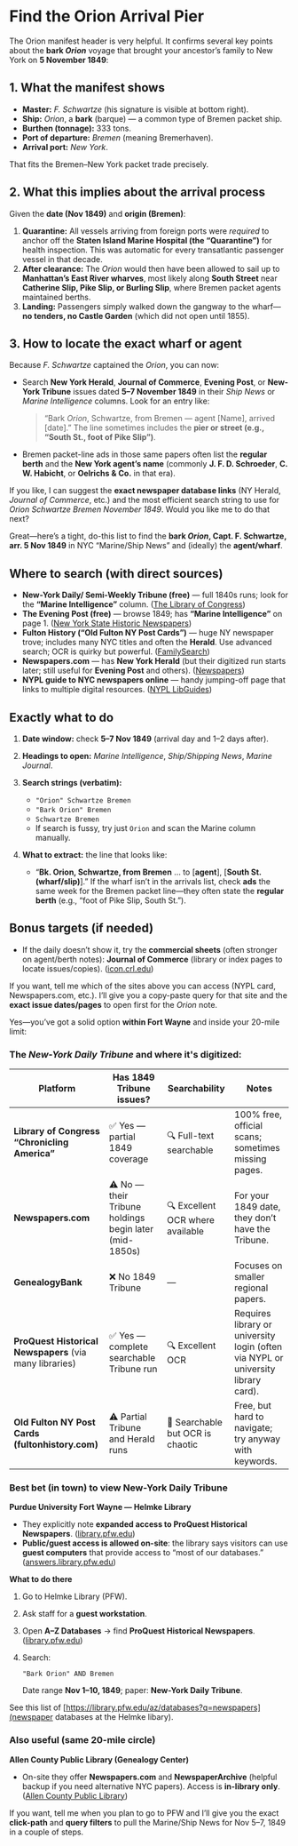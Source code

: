 # Find the Orion Arrival Pier

The Orion manifest header is very helpful. It confirms several key points about the **bark *Orion*** voyage that
brought your ancestor’s family to New York on **5 November 1849**:

## 1. What the manifest shows

* **Master:** *F. Schwartze* (his signature is visible at bottom right).
* **Ship:** *Orion*, a **bark** (barque) — a common type of Bremen packet ship.
* **Burthen (tonnage):** 333 tons.
* **Port of departure:** *Bremen* (meaning Bremerhaven).
* **Arrival port:** *New York*.

That fits the Bremen–New York packet trade precisely.

## 2. What this implies about the arrival process

Given the **date (Nov 1849)** and **origin (Bremen)**:

1. **Quarantine:** All vessels arriving from foreign ports were *required* to anchor off the **Staten Island Marine
   Hospital (the “Quarantine”)** for health inspection. This was automatic for every transatlantic passenger vessel
   in that decade.
2. **After clearance:** The *Orion* would then have been allowed to sail up to **Manhattan’s East River wharves**,
   most likely along **South Street** near **Catherine Slip, Pike Slip, or Burling Slip**, where Bremen packet
  agents maintained berths.
3. **Landing:** Passengers simply walked down the gangway to the wharf—**no tenders, no Castle Garden** (which did
   not open until 1855).

## 3. How to locate the exact wharf or agent

Because *F. Schwartze* captained the *Orion*, you can now:

* Search **New York Herald**, **Journal of Commerce**, **Evening Post**, or **New-York Tribune** issues dated **5–7
  November 1849** in their *Ship News* or *Marine Intelligence* columns.  Look for an entry like:

  > “Bark *Orion*, Schwartze, from Bremen — agent [Name], arrived [date].”
  > The line sometimes includes the **pier or street (e.g., “South St., foot of Pike Slip”)**.
* Bremen packet-line ads in those same papers often list the **regular berth** and the **New York agent’s name**
  (commonly **J. F. D. Schroeder**, **C. W. Habicht**, or **Oelrichs & Co.** in that era).

If you like, I can suggest the **exact newspaper database links** (NY Herald, *Journal of Commerce*, etc.) and the
most efficient search string to use for *Orion Schwartze Bremen November 1849*. Would you like me to do that next?


Great—here’s a tight, do-this list to find the **bark *Orion*, Capt. F. Schwartze, arr. 5 Nov 1849** in NYC “Marine/Ship News” and (ideally) the **agent/wharf**.

## Where to search (with direct sources)

* **New-York Daily/ Semi-Weekly Tribune (free)** — full 1840s runs; look for the **“Marine Intelligence”** column. ([The Library of Congress][1])
* **The Evening Post (free)** — browse 1849; has **“Marine Intelligence”** on page 1. ([New York State Historic Newspapers][2])
* **Fulton History (“Old Fulton NY Post Cards”)** — huge NY newspaper trove; includes many NYC titles and often the **Herald**. Use advanced search; OCR is quirky but powerful. ([FamilySearch][3])
* **Newspapers.com** — has **New York Herald** (but their digitized run starts later; still useful for **Evening Post** and others). ([Newspapers][4])
* **NYPL guide to NYC newspapers online** — handy jumping-off page that links to multiple digital resources. ([NYPL LibGuides][5])

## Exactly what to do

1. **Date window:** check **5–7 Nov 1849** (arrival day and 1–2 days after).
2. **Headings to open:** *Marine Intelligence*, *Ship/Shipping News*, *Marine Journal*.
3. **Search strings (verbatim):**

   * `"Orion" Schwartze Bremen`
   * `"Bark Orion" Bremen`
   * `Schwartze Bremen`
   * If search is fussy, try just `Orion` and scan the Marine column manually.
4. **What to extract:** the line that looks like:

   * “**Bk. Orion, Schwartze, from Bremen** … to [**agent**], [**South St. (wharf/slip)**].”
     If the wharf isn’t in the arrivals list, check **ads** the same week for the Bremen packet line—they often state the **regular berth** (e.g., “foot of Pike Slip, South St.”).

## Bonus targets (if needed)

* If the daily doesn’t show it, try the **commercial sheets** (often stronger on agent/berth notes): **Journal of
  Commerce** (library or index pages to locate issues/copies). ([icon.crl.edu][6])

If you want, tell me which of the sites above you can access (NYPL card, Newspapers.com, etc.). I’ll give you a
copy-paste query for that site and the **exact issue dates/pages** to open first for the *Orion* note.

[1]: https://chroniclingamerica.loc.gov/newspapers/?utm_source=chatgpt.com "All Digitized Titles | Chronicling America | Digital Collections"
[2]: https://www.nyshistoricnewspapers.org/lccn/sn83030384/?utm_source=chatgpt.com "The Evening Post — Browse by title"
[3]: https://www.familysearch.org/en/wiki/Old_Fulton_NY_Post_Cards?utm_source=chatgpt.com "Old Fulton NY Post Cards"
[4]: https://www.newspapers.com/paper/new-york-herald/4528/?utm_source=chatgpt.com "New York Herald Archive"
[5]: https://libguides.nypl.org/nycnewspapers/bydigitalresource?utm_source=chatgpt.com "By Digital Resource - New York City Newspapers at The New ..."
[6]: https://icon.crl.edu/calendar.php?pub_id=sn83030542&utm_source=chatgpt.com "The New York journal of commerce"

Yes—you’ve got a solid option **within Fort Wayne** and inside your 20-mile limit:

### The _New-York Daily Tribune_ and where it's digitized:

| Platform                                                | Has 1849 Tribune issues?                               | Searchability                    | Notes                                                                             |
| ------------------------------------------------------- | ------------------------------------------------------ | -------------------------------- | --------------------------------------------------------------------------------- |
| **Library of Congress “Chronicling America”**           | ✅ Yes — partial 1849 coverage                          | 🔍 Full-text searchable          | 100% free, official scans; sometimes missing pages.                               |
| **Newspapers.com**                                      | ⚠️ No — their Tribune holdings begin later (mid-1850s) | 🔍 Excellent OCR where available | For your 1849 date, they don’t have the Tribune.                                  |
| **GenealogyBank**                                       | ❌ No 1849 Tribune                                      | —                                | Focuses on smaller regional papers.                                               |
| **ProQuest Historical Newspapers** (via many libraries) | ✅ Yes — complete searchable Tribune run                | 🔍 Excellent OCR                 | Requires library or university login (often via NYPL or university library card). |
| **Old Fulton NY Post Cards (fultonhistory.com)**        | ⚠️ Partial Tribune and Herald runs                     | 🧭 Searchable but OCR is chaotic | Free, but hard to navigate; try anyway with keywords.                             |


### Best bet (in town) to view New-York Daily Tribune

**Purdue University Fort Wayne — Helmke Library**

* They explicitly note **expanded access to ProQuest Historical Newspapers**. ([library.pfw.edu][1])
* **Public/guest access is allowed on-site**: the library says visitors can use **guest computers** that provide access to “most of our databases.” ([answers.library.pfw.edu][2])

**What to do there**

1. Go to Helmke Library (PFW).
2. Ask staff for a **guest workstation**.
3. Open **A–Z Databases** → find **ProQuest Historical Newspapers**. ([library.pfw.edu][3])
4. Search:

   ```
   "Bark Orion" AND Bremen
   ```

   Date range **Nov 1–10, 1849**; paper: **New-York Daily Tribune**.

See this list of [https://library.pfw.edu/az/databases?q=newspapers](newspaper databases at the Helmke libary).

### Also useful (same 20-mile circle)

**Allen County Public Library (Genealogy Center)**

* On-site they offer **Newspapers.com** and **NewspaperArchive** (helpful backup if you need alternative NYC papers). Access is **in-library only**. ([Allen County Public Library][4])

If you want, tell me when you plan to go to PFW and I’ll give you the exact **click-path** and **query filters** to
pull the Marine/Ship News for Nov 5–7, 1849 in a couple of steps.

[1]: https://library.pfw.edu/newspapers?utm_source=chatgpt.com "Newspapers - Library at Purdue University Fort Wayne"
[2]: https://answers.library.pfw.edu/faq/339150?utm_source=chatgpt.com "Is the library open to the public? - FAQ - Purdue Fort Wayne"
[3]: https://library.pfw.edu/az/databases?utm_source=chatgpt.com "A-Z Databases - Helmke Library"
[4]: https://www.acpl.lib.in.us/digital-resources?utm_source=chatgpt.com "Digital Resources"

